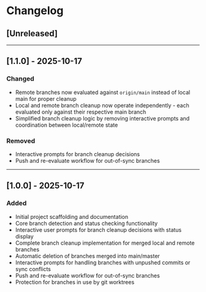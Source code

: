 # Changelog

## [Unreleased]

---

## [1.1.0] - 2025-10-17

### Changed
- Remote branches now evaluated against `origin/main` instead of local main for proper cleanup
- Local and remote branch cleanup now operate independently - each evaluated only against their respective main branch
- Simplified branch cleanup logic by removing interactive prompts and coordination between local/remote state

### Removed
- Interactive prompts for branch cleanup decisions
- Push and re-evaluate workflow for out-of-sync branches

---

## [1.0.0] - 2025-10-17

### Added
- Initial project scaffolding and documentation
- Core branch detection and status checking functionality
- Interactive user prompts for branch cleanup decisions with status display
- Complete branch cleanup implementation for merged local and remote branches
- Automatic deletion of branches merged into main/master
- Interactive prompts for handling branches with unpushed commits or sync conflicts
- Push and re-evaluate workflow for out-of-sync branches
- Protection for branches in use by git worktrees
